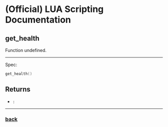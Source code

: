 
# (Official) LUA Scripting Documentation

## get_health

Function undefined.

___

Spec:

```lua
get_health()
```

## Returns

- `:` 

___

### [back](../other)

